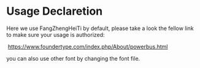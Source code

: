 # Usage Declaretion
Here we use FangZhengHeiTi by default, please take a look the fellow link to make sure your usage is authorized:

 https://www.foundertype.com/index.php/About/powerbus.html

you can also use other font by changing the font file.